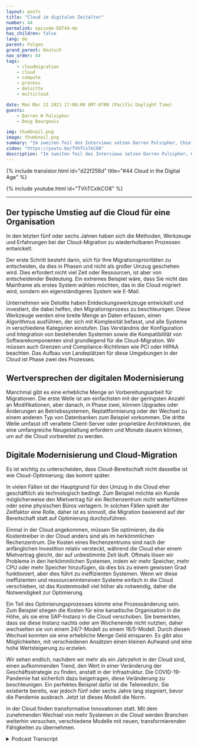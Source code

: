 ```yaml
---
layout: posts
title: "Cloud im digitalen Zeitalter"
number: 44
permalink: episode-EDT44-de
has_children: false
lang: de
parent: Folgen
grand_parent: Deutsch
nav_order: 44
tags:
    - cloudmigration
    - cloud
    - compute
    - process
    - deloitte
    - multicloud

date: Mon Mar 22 2021 17:00:00 GMT-0700 (Pacific Daylight Time)
guests:
    - Darren W Pulsipher
    - Doug Bourgeois

img: thumbnail.png
image: thumbnail.png
summary: "Im zweiten Teil des Interviews setzen Darren Pulsipher, Chief Solution Architect bei Intel, und Doug Bourgeois, Managing Director und GPS Cloud Strategy Leader bei Deloitte, ihre Diskussion über die Cloud-Migration fort."
video: "https://youtu.be/TVhTCxlkCO8"
description: "Im zweiten Teil des Interviews setzen Darren Pulsipher, Chief Solution Architect bei Intel, und Doug Bourgeois, Managing Director und GPS Cloud Strategy Leader bei Deloitte, ihre Diskussion über die Cloud-Migration fort."
---
```


<div>
{% include transistor.html id="d22f256d" title="#44 Cloud in the Digital Age" %}

{% include youtube.html id="TVhTCxlkCO8" %}
</div>

---

## Der typische Umstieg auf die Cloud für eine Organisation

In den letzten fünf oder sechs Jahren haben sich die Methoden, Werkzeuge und Erfahrungen bei der Cloud-Migration zu wiederholbaren Prozessen entwickelt.

Der erste Schritt besteht darin, sich für Ihre Migrationsprioritäten zu entscheiden, da dies in Phasen und nicht als großer Umzug geschehen wird. Dies erfordert nicht viel Zeit oder Ressourcen, ist aber von entscheidender Bedeutung. Ein extremes Beispiel wäre, dass Sie nicht das Mainframe als erstes System wählen möchten, das in die Cloud migriert wird, sondern ein eigenständigeres System wie E-Mail.

Unternehmen wie Deloitte haben Entdeckungswerkzeuge entwickelt und investiert, die dabei helfen, den Migrationsprozess zu beschleunigen. Diese Werkzeuge werden eine breite Menge an Daten erfassen, einen Algorithmus ausführen, der sich mit Komplexität befasst, und alle Systeme in verschiedene Kategorien einstufen. Das Verständnis der Konfiguration und Integration von bestehenden Systemen sowie die Kompatibilität von Softwarekomponenten sind grundlegend für die Cloud-Migration. Wir müssen auch Grenzen und Compliance-Richtlinien wie PCI oder HIPAA beachten. Das Aufbau von Landeplätzen für diese Umgebungen in der Cloud ist Phase zwei des Prozesses.

## Wertversprechen der digitalen Modernisierung

Manchmal gibt es eine erhebliche Menge an Vorbereitungsarbeit für Migrationen. Die erste Welle ist am einfachsten mit der geringsten Anzahl an Modifikationen, aber danach, in Phase zwei, können Upgrades oder Änderungen an Betriebssystemen, Replattformierung oder der Wechsel zu einem anderen Typ von Datenbanken zum Beispiel vorkommen. Die dritte Welle umfasst oft veraltete Client-Server oder proprietäre Architekturen, die eine umfangreiche Neugestaltung erfordern und Monate dauern können, um auf die Cloud vorbereitet zu werden.

## Digitale Modernisierung und Cloud-Migration

Es ist wichtig zu unterscheiden, dass Cloud-Bereitschaft nicht dasselbe ist wie Cloud-Optimierung; das kommt später.

In vielen Fällen ist der Hauptgrund für den Umzug in die Cloud eher geschäftlich als technologisch bedingt. Zum Beispiel möchte ein Kunde möglicherweise den Mietvertrag für ein Rechenzentrum nicht weiterführen oder seine physischen Büros verlagern. In solchen Fällen spielt der Zeitfaktor eine Rolle, daher ist es sinnvoll, die Migration basierend auf der Bereitschaft statt auf Optimierung durchzuführen.

Einmal in der Cloud angekommen, müssen Sie optimieren, da die Kostentreiber in der Cloud anders sind als im herkömmlichen Rechenzentrum. Die Kosten eines Rechenzentrums sind nach der anfänglichen Investition relativ versteckt, während die Cloud eher einem Mietvertrag gleicht, der auf unbestimmte Zeit läuft. Oftmals lösen wir Probleme in den herkömmlichen Systemen, indem wir mehr Speicher, mehr CPU oder mehr Speicher hinzufügen, da dies bis zu einem gewissen Grad funktioniert, aber dies führt zu ineffizienten Systemen. Wenn wir diese ineffizienten und ressourcenintensiven Systeme einfach in die Cloud verschieben, ist das Kostenmodell viel höher als notwendig, daher die Notwendigkeit zur Optimierung.

Ein Teil des Optimierungsprozesses könnte eine Prozessänderung sein. Zum Beispiel stiegen die Kosten für eine kanadische Organisation in die Höhe, als sie eine SAP-Instanz in die Cloud verschoben. Sie bemerkten, dass sie diese Instanz nachts oder am Wochenende nicht nutzten, daher wechselten sie von einem 24/7-Modell zu einem 16/5-Modell. Durch diesen Wechsel konnten sie eine erhebliche Menge Geld einsparen. Es gibt also Möglichkeiten, mit verschiedenen Ansätzen einen kleinen Aufwand und eine hohe Wertsteigerung zu erzielen.

Wir sehen endlich, nachdem wir mehr als ein Jahrzehnt in der Cloud sind, einen aufkommenden Trend, den Wert in einer Veränderung der Geschäftsstrategie zu finden, anstatt in der Infrastruktur. Die COVID-19-Pandemie hat sicherlich dazu beigetragen, diese Veränderung zu beschleunigen. Ein perfektes Beispiel dafür ist die Telemedizin. Sie existierte bereits, war jedoch fünf oder sechs Jahre lang stagniert, bevor die Pandemie ausbrach. Jetzt ist dieses Modell die Norm.

In der Cloud finden transformative Innovationen statt. Mit dem zunehmenden Wechsel von mehr Systemen in die Cloud werden Branchen weiterhin versuchen, verschiedene Modelle mit neuen, transformierenden Fähigkeiten zu übernehmen.



<details>
<summary> Podcast Transcript </summary>

<p></p>

</details>
